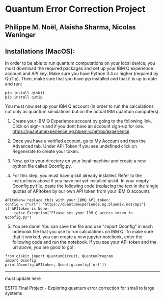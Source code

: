 # Quantum Error Correction Project
Philippe M. Noël, Alaisha Sharma, Nicolas Weninger
---

Installations (MacOS):
---
In order to be able to run quantum computations on your local device, you must download the required packages and set up your IBM Q experience account and API key. Make sure you have Python 3.4 or higher (required by QuTip). Then, make sure that you have pip installed and that it is up to date and run:
```
pip install qiskit
pip install qutip
```
You must now set up your IBM Q account (in order to run the calculations not only as quantum simulations but on the actual IBM quantum computers):

1. Create your IBM Q Experience account by going to the following link. Click on sign-in and if you dont have an account sign-up for one. https://quantumexperience.ng.bluemix.net/qx/experience

2. Once you have a verified account, go to My Account and then the Advanced tab. Under API Token if you see undefined click on Regenerate to create your token.

3. Now, go to your directory on your local machine and create a new python file called Qconfig.py.

4. For this step, you must have qiskit already installed. Refer to the instructions above if you have not yet installed qiskit. In your empty Qconfig.py file, paste the following code (replacing the text in the single quotes of APItoken by our own API token from your IBM Q account):
```
APItoken='replace_this_with_your_IBMQ_API_token'
config = {"url": "https://quantumexperience.ng.bluemix.net/api"}
if APItoken is None:
    raise Exception("Please set your IBM Q access token in Qconfig.py")
```

5. You are done! You can save the file and use "import Qconfig" in each notebook file that you use to run calculations on IBM Q. To make sure that it worked, you can create a new jupyter notebook, enter the following code and run the notebook. If you see your API token and the url above, you are good to go!:
```
from qiskit import QuantumCircuit, QuantumProgram
import Qconfig
print(Qconfig.APItoken, Qconfig.config['url'])
```
---







must update here








ES170 Final Project - Exploring quantum error correction for small to large systems
